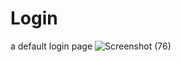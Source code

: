 # Login
a default login page
![Screenshot (76)](https://github.com/user-attachments/assets/5b38304b-de3c-44c0-82a3-6759109a4ab5)
